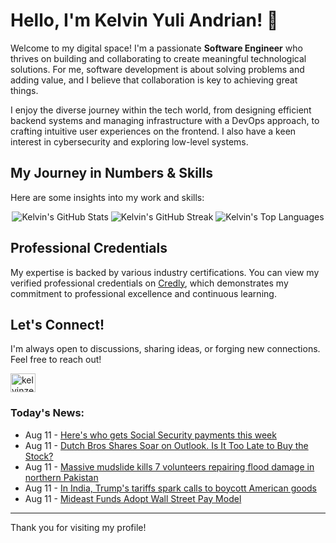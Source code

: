 # Hello, I'm Kelvin Yuli Andrian! 👋

Welcome to my digital space! I'm a passionate **Software Engineer** who thrives on building and collaborating to create meaningful technological solutions. For me, software development is about solving problems and adding value, and I believe that collaboration is key to achieving great things.

I enjoy the diverse journey within the tech world, from designing efficient backend systems and managing infrastructure with a DevOps approach, to crafting intuitive user experiences on the frontend. I also have a keen interest in cybersecurity and exploring low-level systems.

## My Journey in Numbers & Skills

Here are some insights into my work and skills:

<p align="center">
  <img src="https://github-readme-stats.vercel.app/api?username=kelvinzer0&show_icons=true&theme=radical" alt="Kelvin's GitHub Stats" />
  <img src="https://github-readme-streak-stats.herokuapp.com/?user=kelvinzer0&theme=radical" alt="Kelvin's GitHub Streak" />
  <img src="https://github-readme-stats.vercel.app/api/top-langs/?username=kelvinzer0&layout=compact&theme=radical" alt="Kelvin's Top Languages" />
</p>

## Professional Credentials

My expertise is backed by various industry certifications. You can view my verified professional credentials on [Credly](https://www.credly.com/users/kelvin-yuli-andrian/badges), which demonstrates my commitment to professional excellence and continuous learning.

## Let's Connect!

I'm always open to discussions, sharing ideas, or forging new connections. Feel free to reach out!

<p align="left">
    <a href="https://linkedin.com/in/kelvinzero" target="blank"><img align="center" src="https://cdn.jsdelivr.net/npm/simple-icons@3.0.1/icons/linkedin.svg" alt="kelvinzero" height="30" width="40" /></a>
</p>

### Today's News:

<!-- feed start -->
- Aug 11 - [Here's who gets Social Security payments this week](https://www.yahoo.com/news/articles/heres-gets-social-security-payments-090837203.html)
- Aug 11 - [Dutch Bros Shares Soar on Outlook. Is It Too Late to Buy the Stock?](https://finance.yahoo.com/news/dutch-bros-shares-soar-outlook-083500998.html)
- Aug 11 - [Massive mudslide kills 7 volunteers repairing flood damage in northern Pakistan](https://www.yahoo.com/news/articles/massive-mudslide-kills-7-volunteers-082800336.html)
- Aug 11 - [In India, Trump's tariffs spark calls to boycott American goods](https://finance.yahoo.com/news/india-trumps-tariffs-spark-calls-075205668.html)
- Aug 11 - [Mideast Funds Adopt Wall Street Pay Model](https://finance.yahoo.com/video/mideast-funds-adopt-wall-street-064604894.html)
<!-- feed end -->

---

Thank you for visiting my profile!